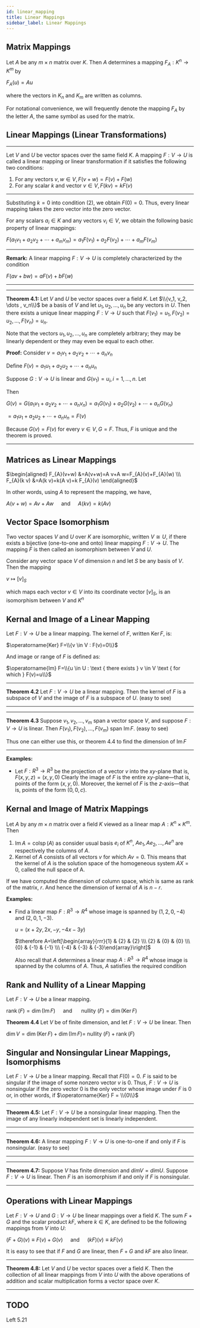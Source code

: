 ```yaml
---
id: linear_mapping
title: Linear Mappings
sidebar_label: Linear Mappings
---
```


## Matrix Mappings

Let $A$ be any $m \times n$ matrix over $K$. Then $A$ determines a mapping $F_{A} : K^{n} \rightarrow K^{m}$ by

$F_{A}(u)=A u$

where the vectors in $K_n$ and $K_m$ are written as columns.

For notational convenience, we will frequently denote the mapping $F_A$ by the letter $A$, the
same symbol as used for the matrix.

## Linear Mappings (Linear Transformations)

---

Let $V$ and $U$ be vector spaces over the same field $K$. A mapping $F : V \rightarrow U$ is called a
linear mapping or linear transformation if it satisfies the following two conditions:

1. For any vectors $v, w \in V, F(v+w)=F(v)+F(w)$
2. For any scalar $k$ and vector $v \in V, F(k v)=k F(v)$

---

Substituting $k = 0$ into condition (2), we obtain $F(0) = 0.$ Thus, every linear mapping takes the zero
vector into the zero vector.

For any scalars $a_i \in K$ and any vectors $v_i \in V$, we obtain the following basic property of
linear mappings:

$F\left(a_{1} v_{1}+a_{2} v_{2}+\cdots+a_{m} v_{m}\right)=a_{1} F\left(v_{1}\right)+a_{2} F\left(v_{2}\right)+\cdots+a_{m} F\left(v_{m}\right)$

---

**Remark:** A linear mapping $F : V \rightarrow U$ is completely characterized by the condition

$F(a v+b w)=a F(v)+b F(w)$

---

---

**Theorem 4.1:** Let $V$ and $U$ be vector spaces over a field $K$. Let $\\{v_1, v_2, \dots , v_n\\}$ be a basis of $V$ and let $u_1, u_2, \dots , u_n$ be any vectors in $U$. Then there exists a unique linear mapping
$F : V \rightarrow U$ such that $F(v_1) = u_1, F(v_2) = u_2, \dots , F(v_n) = u_n$.

Note that the vectors $u_1, u_2, \dots , u_n$ are completely arbitrary; they may be linearly dependent or they may even be equal to each other.

**Proof:**
Consider $v=a_{1} v_{1}+a_{2} v_{2}+\cdots+a_{n} v_{n}$

Define $F(v)=a_{1} u_{1}+a_{2} u_{2}+\cdots+a_{n} u_{n}$

Suppose $G : V \rightarrow U$ is linear and $G\left(v_{1}\right)=u_{i}, i=1, \ldots, n .$ Let

Then

$G(v)=G\left(a_{1} v_{1}+a_{2} v_{2}+\cdots+a_{n} v_{n}\right)=a_{1} G\left(v_{1}\right)+a_{2} G\left(v_{2}\right)+\cdots+a_{n} G\left(v_{n}\right)$

$=a_{1} u_{1}+a_{2} u_{2}+\cdots+a_{n} u_{n}=F(v)$

Because $G(v)=F(v)$ for every $v \in V, G=F .$ Thus, $F$ is unique and the theorem is proved.

---

## Matrices as Linear Mappings

$\begin{aligned} F_{A}(v+w) &=A(v+w)=A v+A w=F_{A}(v)+F_{A}(w) \\\ F_{A}(k v) &=A(k v)=k(A v)=k F_{A}(v) \end{aligned}$

In other words, using $A$ to represent the mapping, we have,

$A(v+w)=A v+A w \quad$ and $\quad A(k v)=k(A v)$

## Vector Space Isomorphism

Two vector spaces $V$ and $U$ over $K$ are isomorphic, written $V \cong U$, if there exists a bijective (one-to-one and onto) linear mapping $F : V \rightarrow U$. The mapping $F$ is then called an isomorphism between $V$ and $U$.

Consider any vector space $V$ of dimension $n$ and let $S$ be any basis of $V$. Then the mapping

$v \mapsto[v]_{S}$

which maps each vector $v \in V$ into its coordinate vector $[v]_S$, is an isomorphism between $V$ and $K^n$

## Kernal and Image of a Linear Mapping

Let $F : V \rightarrow U$ be a linear mapping. The kernel of $F$, written $\operatorname{Ker} F$, is:

$\operatorname{Ker} F=\\{v \in V : F(v)=0\\}$

And image or range of $F$ is defined as:

$\operatorname{Im} F=\\{u \in U : \text { there exists } v \in V \text { for which } F(v)=u\\}$

---

**Theorem 4.2** Let $F : V \rightarrow U$ be a linear mapping. Then the kernel of $F$ is a subspace of $V$ and the image of $F$ is a subspace of $U$. (easy to see)

---

---

**Theorem 4.3** Suppose $v_1, v_2, \dots , v_m$ span a vector space $V$, and suppose $F : V \rightarrow U$ is linear. Then $F(v_1), F(v_2), \dots , F(v_m)$ span $\operatorname{Im} F$. (easy to see)

Thus one can either use this, or theorem 4.4 to find the dimension of $\operatorname{Im} F$

---

**Examples:**

- Let $F : R^3 \rightarrow R^3$ be the projection of a vector $v$ into the $xy$-plane that is, $F(x, y, z) = (x, y, 0)$ Clearly the image of $F$ is the entire $xy$-plane—that is, points of the form $(x, y, 0)$. Moreover, the kernel of $F$ is the $z$-axis—that is, points of the form $(0, 0, c)$.

## Kernal and Image of Matrix Mappings

Let $A$ by any $m \times n$ matrix over a field $K$ viewed as a linear map $A : K^n \times K^m$. Then

1. $\operatorname{Im} A=\operatorname{colsp}(A)$ as consider usual basis $e_i$ of $K^n$, $Ae_1, Ae_2, \dots, Ae^n$ are respectively the columns of $A$.
2. Kernel of $A$ consists of all vectors $v$ for which $Av = 0$. This means that the kernel of $A$ is the solution space of the homogeneous system $AX = 0$, called the null space of A.

If we have computed the dimension of column space, which is same as rank of the matrix, $r$. And hence the dimension of kernal of $A$ is $n - r$.

**Examples:**

- Find a linear map $F : R^3 \rightarrow R^4$ whose image is spanned by $(1, 2, 0, -4)$ and $(2, 0, 1, -3)$.

  $u = (x + 2y, 2x, -y, -4x - 3y)$

  $\therefore A=\left[\begin{array}{rrr}{1} & {2} & {2} \\\ {2} & {0} & {0} \\\ {0} & {-1} & {-1} \\\ {-4} & {-3} & {-3}\end{array}\right]$

  Also recall that $A$ determines a linear map $A : R^3 \rightarrow R^4$ whose image is spanned by the columns of $A$. Thus, $A$ satisfies the required condition

## Rank and Nullity of a Linear Mapping

Let $F : V \rightarrow U$ be a linear mapping.

$\operatorname{rank}(F)=\operatorname{dim}(\operatorname{Im} F) \quad$ and $\quad$ nullity $(F)=\operatorname{dim}(\operatorname{Ker} F)$

**Theorem 4.4** Let $V$ be of finite dimension, and let $F : V \rightarrow U$ be linear. Then

$\operatorname{dim} V=\operatorname{dim}(\operatorname{Ker} F)+\operatorname{dim}(\operatorname{Im} F)=$ nullity $(F)+\operatorname{rank}(F)$

## Singular and Nonsingular Linear Mappings, Isomorphisms

Let $F : V \rightarrow U$ be a linear mapping. Recall that $F(0) = 0$. $F$ is said to be singular if the image of some nonzero vector $v$ is $0$. Thus, $F : V \rightarrow U$ is nonsingular if the zero vector $0$ is the only vector whose image under $F$ is $0$ or, in other words, if $\operatorname{Ker} F = \\{0\\}$

---

**Theorem 4.5:** Let $F : V \rightarrow U$ be a nonsingular linear mapping. Then the image of any linearly independent set is linearly independent.

---

---

**Theorem 4.6:** A linear mapping $F : V \rightarrow U$ is one-to-one if and only if $F$ is nonsingular. (easy to see)

---

---

**Theorem 4.7:** Suppose $V$ has finite dimension and $dim V = dim U$. Suppose $F : V \rightarrow U$ is linear. Then $F$ is an isomorphism if and only if $F$ is nonsingular.

---

## Operations with Linear Mappings

Let $F : V \rightarrow U$ and $G : V \rightarrow U$ be linear mappings over a field $K$. The sum $F + G$ and the scalar product $kF$, where $k \in K$, are defined to be the following mappings from $V$ into $U$:

$(F+G)(v) \equiv F(v)+G(v) \quad$ and $\quad(k F)(v) \equiv k F(v)$

It is easy to see that if $F$ and $G$ are linear, then $F + G$ and $kF$ are also linear.

---

**Theorem 4.8:** Let $V$ and $U$ be vector spaces over a field $K$. Then the collection of all linear mappings from $V$ into $U$ with the above operations of addition and scalar multiplication forms a vector space over $K$.

---

## TODO

Left 5.21
